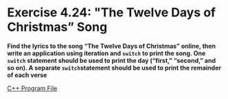 # Exercise 4.24: "The Twelve Days of Christmas” Song

**Find the lyrics to the song “The Twelve Days of Christmas” online, then write an application using iteration and `switch` to print the song. One `switch` statement should be used to print the day (“first,” “second,” and so on). A separate `switch`statement should be used to print the remainder of each verse**

[C++ Program File](p04_24.cpp)